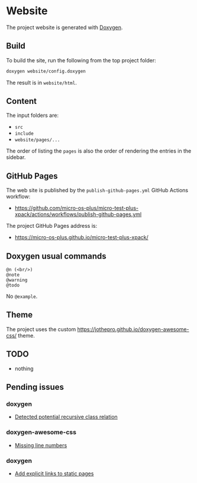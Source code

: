 # Website

The project website is generated with [Doxygen](https://www.doxygen.nl).

## Build

To build the site, run the following from the top project folder:

```sh
doxygen website/config.doxygen
```

The result is in `website/html`.

## Content

The input folders are:

- `src`
- `include`
- `website/pages/...`

The order of listing the `pages` is also the order of rendering the
entries in the sidebar.

## GitHub Pages

The web site is published by the `publish-github-pages.yml` GitHub Actions workflow:

- <https://github.com/micro-os-plus/micro-test-plus-xpack/actions/workflows/publish-github-pages.yml>

The project GitHub Pages address is:

- <https://micro-os-plus.github.io/micro-test-plus-xpack/>

## Doxygen usual commands

```
@n (<br/>)
@note
@warning
@todo
```

No `@example`.

## Theme

The project uses the custom <https://jothepro.github.io/doxygen-awesome-css/> theme.

## TODO

- nothing

## Pending issues

### doxygen

- [Detected potential recursive class relation](https://github.com/doxygen/doxygen/issues/9915)

### doxygen-awesome-css

- [Missing line numbers](https://github.com/jothepro/doxygen-awesome-css/issues/128)

### doxygen

- [Add explicit links to static pages](https://github.com/doxygen/doxygen/issues/10447)
